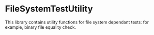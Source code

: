 # FileSystemTestUtility

This library contains utility functions for file system dependant tests: for example, binary file equality check.
